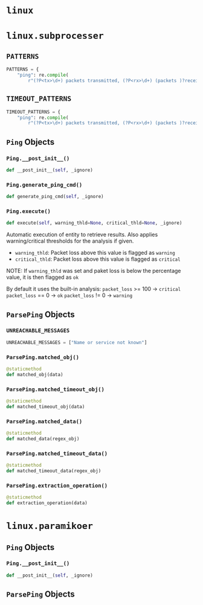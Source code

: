 # `linux`


# `linux.subprocesser`


## `PATTERNS`

```python
PATTERNS = {
    "ping": re.compile(
        r"(?P<tx>\d+) packets transmitted, (?P<rx>\d+) (packets )?received ...
```


## `TIMEOUT_PATTERNS`

```python
TIMEOUT_PATTERNS = {
    "ping": re.compile(
        r"(?P<tx>\d+) packets transmitted, (?P<rx>\d+) (packets )?received ...
```


## `Ping` Objects


### `Ping.__post_init__()`

```python
def __post_init__(self, _ignore)
```


### `Ping.generate_ping_cmd()`

```python
def generate_ping_cmd(self, _ignore)
```


### `Ping.execute()`

```python
def execute(self, warning_thld=None, critical_thld=None, _ignore)
```

Automatic execution of entity to retrieve results. Also applies warning/critical
thresholds for the analysis if given.

- `warning_thld`: Packet loss above this value is flagged as `warning`
- `critical_thld`: Packet loss above this value is flagged as `critical`

NOTE: If `warning_thld` was set and paket loss is below the percentage value,
it is then flagged as `ok`

By default it uses the built-in analysis:
`packet_loss` >= 100 -> `critical`
`packet_loss` == 0   -> `ok`
`packet_loss` != 0   -> `warning`

## `ParsePing` Objects


### `UNREACHABLE_MESSAGES`

```python
UNREACHABLE_MESSAGES = ["Name or service not known"]
```


### `ParsePing.matched_obj()`

```python
@staticmethod
def matched_obj(data)
```


### `ParsePing.matched_timeout_obj()`

```python
@staticmethod
def matched_timeout_obj(data)
```


### `ParsePing.matched_data()`

```python
@staticmethod
def matched_data(regex_obj)
```


### `ParsePing.matched_timeout_data()`

```python
@staticmethod
def matched_timeout_data(regex_obj)
```


### `ParsePing.extraction_operation()`

```python
@staticmethod
def extraction_operation(data)
```


# `linux.paramikoer`


## `Ping` Objects


### `Ping.__post_init__()`

```python
def __post_init__(self, _ignore)
```


## `ParsePing` Objects



